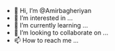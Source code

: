 - 👋 Hi, I’m @Amirbagheriyan
- 👀 I’m interested in ...
- 🌱 I’m currently learning ...
- 💞️ I’m looking to collaborate on ...
- 📫 How to reach me ...

<!---
Amirbagheriyan/Amirbagheriyan is a ✨ special ✨ repository because its `README.md` (this file) appears on your GitHub profile.
You can click the Preview link to takue a look at your changes.
--->

